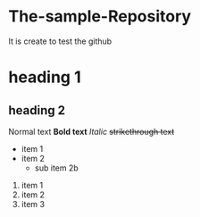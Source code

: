 # The-sample-Repository
It is create to test the github

# heading 1
## heading 2

Normal text
**Bold text**
*Italic*
~~strikethrough text~~

- item 1
- item 2
    - sub item 2b

1. item 1
1. item 2
1. item 3
